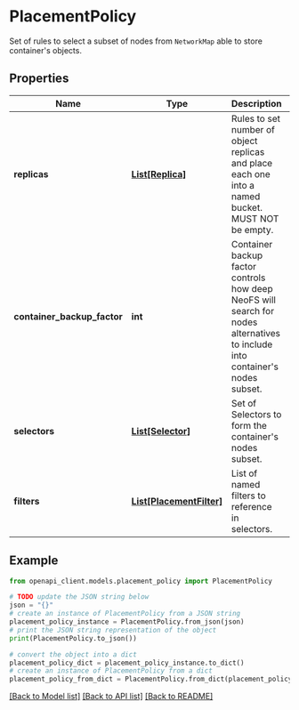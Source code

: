 # PlacementPolicy

Set of rules to select a subset of nodes from `NetworkMap` able to store container's objects.

## Properties

Name | Type | Description | Notes
------------ | ------------- | ------------- | -------------
**replicas** | [**List[Replica]**](Replica.md) | Rules to set number of object replicas and place each one into a named bucket. MUST NOT be empty. | 
**container_backup_factor** | **int** | Container backup factor controls how deep NeoFS will search for nodes alternatives to include into container&#39;s nodes subset. | 
**selectors** | [**List[Selector]**](Selector.md) | Set of Selectors to form the container&#39;s nodes subset. | 
**filters** | [**List[PlacementFilter]**](PlacementFilter.md) | List of named filters to reference in selectors. | 

## Example

```python
from openapi_client.models.placement_policy import PlacementPolicy

# TODO update the JSON string below
json = "{}"
# create an instance of PlacementPolicy from a JSON string
placement_policy_instance = PlacementPolicy.from_json(json)
# print the JSON string representation of the object
print(PlacementPolicy.to_json())

# convert the object into a dict
placement_policy_dict = placement_policy_instance.to_dict()
# create an instance of PlacementPolicy from a dict
placement_policy_from_dict = PlacementPolicy.from_dict(placement_policy_dict)
```
[[Back to Model list]](../README.md#documentation-for-models) [[Back to API list]](../README.md#documentation-for-api-endpoints) [[Back to README]](../README.md)


